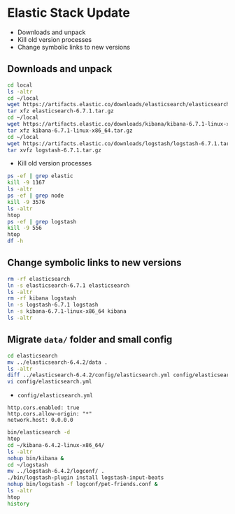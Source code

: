 # Elastic Stack Update
* Downloads and unpack
* Kill old version processes
* Change symbolic links to new versions


## Downloads and unpack

```bash
cd local
ls -altr
cd ~/local
wget https://artifacts.elastic.co/downloads/elasticsearch/elasticsearch-6.7.1.tar.gz
tar xfz elasticsearch-6.7.1.tar.gz
cd ~/local
wget https://artifacts.elastic.co/downloads/kibana/kibana-6.7.1-linux-x86_64.tar.gz
tar xfz kibana-6.7.1-linux-x86_64.tar.gz 
cd ~/local
wget https://artifacts.elastic.co/downloads/logstash/logstash-6.7.1.tar.gz
tar xvfz logstash-6.7.1.tar.gz
```

* Kill old version processes

```bash
ps -ef | grep elastic
kill -9 1167
ls -altr
ps -ef | grep node
kill -9 3576
ls -altr
htop
ps -ef | grep logstash
kill -9 556
htop
df -h
```

## Change symbolic links to new versions

```bash
rm -rf elasticsearch
ln -s elasticsearch-6.7.1 elasticsearch
ls -altr
rm -rf kibana logstash
ln -s logstash-6.7.1 logstash
ln -s kibana-6.7.1-linux-x86_64 kibana
ls -altr
```

## Migrate `data/` folder and small config

```bash
cd elasticsearch
mv ../elasticsearch-6.4.2/data .
ls -altr
diff ../elasticsearch-6.4.2/config/elasticsearch.yml config/elasticsearch.yml 
vi config/elasticsearch.yml 
```

* `config/elasticsearch.yml`

```
http.cors.enabled: true
http.cors.allow-origin: "*"
network.host: 0.0.0.0
```

```bash
bin/elasticsearch -d
htop
cd ~/kibana-6.4.2-linux-x86_64/
ls -altr
nohup bin/kibana &
cd ~/logstash
mv ../logstash-6.4.2/logconf/ .
./bin/logstash-plugin install logstash-input-beats
nohup bin/logstash -f logconf/pet-friends.conf &
ls -altr
htop
history
```